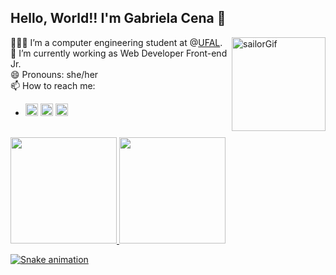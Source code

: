 <div>
  <h2>Hello, World!! I'm Gabriela Cena 🥰</h2>
  <img align="right" alt="sailorGif" src="https://i.pinimg.com/originals/a8/67/a1/a867a11aef41ccf594050813fcad2f3f.gif" height="150px" class="giphy-embed" allowFullScreen>

👩🏻‍💻 I’m a computer engineering student at @[UFAL](https://ufal.br/).  
🌱 I’m currently working as Web Developer Front-end Jr.  
😄 Pronouns: she/her  
📫 How to reach me:
- <div> 
  <a href="https://instagram.com/cenagabrielaa" target="_blank"><img src="https://www.campolargo.pr.leg.br/imagens/instagram.png/image_preview" height="20px" target="_blank"></a>
  <a href = "mailto:lgcl@ic.ufal.br"><img src="https://logodownload.org/wp-content/uploads/2018/03/gmail-logo-16.png" height="20px" target="_blank"></a>
  <a href="https://www.linkedin.com/in/gabrielalimact/" target="_blank"><img src="https://image.flaticon.com/icons/png/512/174/174857.png" height="20px"  target="_blank"></a>  
</div>
</div>
<br>
<div>

  <a href="https://github.com/gabrielalimact">
  <img height="170em" src="https://github-readme-stats.vercel.app/api?username=gabrielalimact&show_icons=true&theme=cobalt&include_all_commits=true&count_private=true"/>
  <img height="170em" src="https://github-readme-stats.vercel.app/api/top-langs/?username=gabrielalimact&layout=compact&langs_count=7&theme=cobalt"/>
    
  ![Snake animation](https://github.com/gabrielalimact/gabrielalimact/blob/output/github-contribution-grid-snake.svg)
</div>
  
